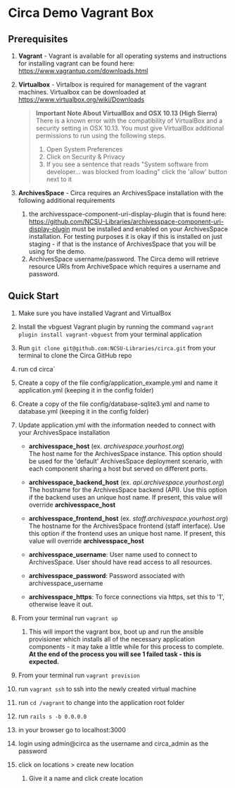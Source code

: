 # Circa Demo Vagrant Box

## Prerequisites
1. **Vagrant** - Vagrant is available for all operating systems and instructions for installing vagrant can be found here: https://www.vagrantup.com/downloads.html
2. **Virtualbox** - Virtalbox is required for management of the vagrant machines. Virtualbox can be downloaded at https://www.virtualbox.org/wiki/Downloads
   
   > **Important Note About VirtualBox and OSX 10.13 (High Sierra)** There is a known error with the compatibility of VirtualBox and a security setting in OSX 10.13. You must give VirtualBox additional permissions to run using the following steps.
   >   1. Open System Preferences
   >   2. Click on Security & Privacy
   >   3. If you see a sentence that reads "System software from developer... was blocked from loading" click the 'allow' button next to it
   
2. **ArchivesSpace** - Circa requires an ArchivesSpace installation with the following additional requirements
   1. the archivesspace-component-uri-display-plugin that is found here: https://github.com/NCSU-Libraries/archivesspace-component-uri-display-plugin must be installed and enabled on your ArchivesSpace installation. For testing purposes it is okay if this is installed on just staging - if that is the instance of ArchivesSpace that you will be using for the demo.
   2. ArchivesSpace username/password. The Circa demo will retrieve resource URIs from ArchiveSpace which requires a username and password.

## Quick Start

1. Make sure you have installed Vagrant and VirtualBox
2. Install the vbguest Vagrant plugin by running the command `vagrant plugin install vagrant-vbguest` from your terminal application
3. Run  `git clone git@github.com:NCSU-Libraries/circa.git` from your terminal to clone the Circa GitHub repo
4. run cd circa`
5. Create a copy of the file config/application_example.yml and name it application.yml (keeping it in the config folder)
6. Create a copy of the file config/database-sqlite3.yml and name to database.yml (keeping it in the config folder)
7. Update application.yml with the information needed to connect with your ArchivesSpace installation

     * **archivesspace_host** (ex. *archivespace.yourhost.org*)<br>
     The host name for the ArchivesSpace instance.
     This option should be used for the 'default' ArchivesSpace deployment scenario,
     with each component sharing a host but served on different ports.

     * **archivesspace_backend_host** (ex. *api.archivespace.yourhost.org*)<br>
     The hostname for the ArchivesSpace backend (API).
     Use this option if the backend uses an unique host name. If present, this value
     will override **archivesspace_host**

     * **archivesspace_frontend_host** (ex. *staff.archivespace.yourhost.org*)<br>
     The hostname for the ArchivesSpace frontend (staff interface).
     Use this option if the frontend uses an unique host name. If present, this value
     will override **archivesspace_host**

     * **archivesspace_username**: User name used to connect to ArchivesSpace.
     User should have read access to all resources.

     * **archivesspace_password**: Password associated with archivesspace_username

     * **archivesspace_https**: To force connections via https, set this to '1',
     otherwise leave it out.
8. From your terminal run `vagrant up`
   1. This will import the vagrant box, boot up and run the ansible provisioner which installs all of the necessary application components - it may take a little while for this process to complete. **At the end of the process you will see 1 failed task - this is expected.**

9. From your terminal run `vagrant provision`
10. run `vagrant ssh` to ssh into the newly created virtual machine
11. run `cd /vagrant` to change into the application root folder
12. run `rails s -b 0.0.0.0`
13. in your browser go to localhost:3000
14. login using admin@circa as the username and  circa_admin as the password
15. click on locations > create new location
    1. Give it a name and click create location
